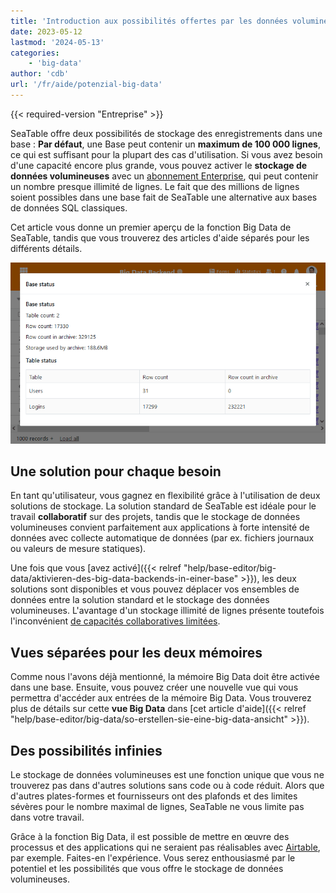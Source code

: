 ```yaml
---
title: 'Introduction aux possibilités offertes par les données volumineuses'
date: 2023-05-12
lastmod: '2024-05-13'
categories:
    - 'big-data'
author: 'cdb'
url: '/fr/aide/potenzial-big-data'
---
```


{{< required-version "Entreprise" >}}

SeaTable offre deux possibilités de stockage des enregistrements dans une base : **Par défaut**, une Base peut contenir un **maximum de 100 000 lignes**, ce qui est suffisant pour la plupart des cas d'utilisation. Si vous avez besoin d'une capacité encore plus grande, vous pouvez activer le **stockage de données volumineuses** avec un [abonnement Enterprise](https://seatable.io/fr/docs/abo-abrechnung/plus-oder-enterprise-abonnement-buchen/), qui peut contenir un nombre presque illimité de lignes. Le fait que des millions de lignes soient possibles dans une base fait de SeaTable une alternative aux bases de données SQL classiques.

Cet article vous donne un premier aperçu de la fonction Big Data de SeaTable, tandis que vous trouverez des articles d'aide séparés pour les différents détails.

![Le backend Big data en action](images/SeaTable-3.1-Base-Stats-with-Big-Data.png)

## Une solution pour chaque besoin

En tant qu'utilisateur, vous gagnez en flexibilité grâce à l'utilisation de deux solutions de stockage. La solution standard de SeaTable est idéale pour le travail **collaboratif** sur des projets, tandis que le stockage de données volumineuses convient parfaitement aux applications à forte intensité de données avec collecte automatique de données (par ex. fichiers journaux ou valeurs de mesure statiques).

Une fois que vous [avez activé]({{< relref "help/base-editor/big-data/aktivieren-des-big-data-backends-in-einer-base" >}}), les deux solutions sont disponibles et vous pouvez déplacer vos ensembles de données entre la solution standard et le stockage des données volumineuses. L'avantage d'un stockage illimité de lignes présente toutefois l'inconvénient [de capacités collaboratives limitées](https://seatable.io/fr/docs/big-data/einschraenkungen-in-der-nutzung-von-big-data/).

## Vues séparées pour les deux mémoires

Comme nous l'avons déjà mentionné, la mémoire Big Data doit être activée dans une base. Ensuite, vous pouvez créer une nouvelle vue qui vous permettra d'accéder aux entrées de la mémoire Big Data. Vous trouverez plus de détails sur cette **vue Big Data** dans [cet article d'aide]({{< relref "help/base-editor/big-data/so-erstellen-sie-eine-big-data-ansicht" >}}).

## Des possibilités infinies

Le stockage de données volumineuses est une fonction unique que vous ne trouverez pas dans d'autres solutions sans code ou à code réduit. Alors que d'autres plates-formes et fournisseurs ont des plafonds et des limites sévères pour le nombre maximal de lignes, SeaTable ne vous limite pas dans votre travail.

Grâce à la fonction Big Data, il est possible de mettre en œuvre des processus et des applications qui ne seraient pas réalisables avec [Airtable](https://seatable.io/fr/alternative-airtable/), par exemple. Faites-en l'expérience. Vous serez enthousiasmé par le potentiel et les possibilités que vous offre le stockage de données volumineuses.
